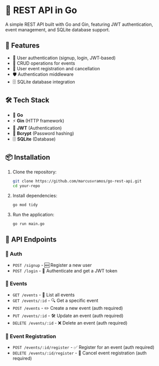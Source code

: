 # 🚀 REST API in Go

A simple REST API built with Go and Gin, featuring JWT authentication, event management, and SQLite database support.

## 🌟 Features
- 🔑 User authentication (signup, login, JWT-based)
- 📅 CRUD operations for events
- 📝 User event registration and cancellation
- 🛡️ Authentication middleware
- 🗄️ SQLite database integration

## 🛠️ Tech Stack
- 🐹 **Go**
- ⚡ **Gin** (HTTP framework)
- 🔐 **JWT** (Authentication)
- 🔑 **Bcrypt** (Password hashing)
- 🗄️ **SQLite** (Database)

## 📦 Installation

1. Clone the repository:
   ```sh
   git clone https://github.com/marcusvramos/go-rest-api.git
   cd your-repo
   ```

2. Install dependencies:
   ```sh
   go mod tidy
   ```

3. Run the application:
   ```sh
   go run main.go
   ```

## 📡 API Endpoints

### 🔐 Auth
- `POST /signup` - 🆕 Register a new user
- `POST /login` - 🔑 Authenticate and get a JWT token

### 📅 Events
- `GET /events` - 📜 List all events
- `GET /events/:id` - 🔍 Get a specific event
- `POST /events` - ✏️ Create a new event (auth required)
- `PUT /events/:id` - 🛠️ Update an event (auth required)
- `DELETE /events/:id` - ❌ Delete an event (auth required)

### 📝 Event Registration
- `POST /events/:id/register` - ✅ Register for an event (auth required)
- `DELETE /events/:id/register` - 🔄 Cancel event registration (auth required)

